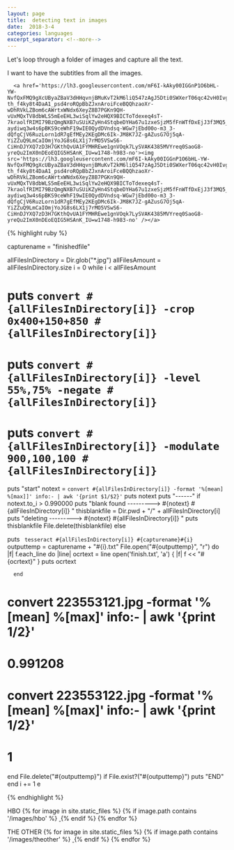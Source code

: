 ```yaml
---
layout: page
title:  detecting text in images
date:  2018-3-4
categories: languages
excerpt_separator: <!--more-->
---
```

Let's loop through a folder of images and capture all the text.  
<!--more-->
<!-- ![_config.yml]({{ site.baseurl }}/images/20170806_203330.jpg)
-->

<html>
<body>


I want to have the subtitles from all the images.


      <a href='https://lh3.googleusercontent.com/mF6I-kAky00IGGnP1O6bHL-YW-NvfQxFMQ9gXcUByaZBaV3dHHqvnjBMuKvT2kM6liQ547zAgJ5Dti0SWXerT06qc42vH0IvguYEhoIrcj0GLAXrMtdqX1gFCHRUxe2oeg6yq8mOgkhflWqa1yroqFGqJc_UOSipMA-th_f4ky8t4DaA1_psd4roRQpBbZJxnAroiFceBQQhzaoXr-wDhRVkLZBom6cAWrtxWNdx6XeyZ8B7PGKn9QH-vUxMQxTV8dbWLS5mEeEHL3wiSqlYw2eHQX9BICToTdexeq4sT-7kraolfRIMI79BzQmgNXB7uSUiKZyHn4StqbeDYHa67u1zxeSjzM5fFnWTfDxEjJ3f3MQ5_1hlMp1e-aydiwq3w4s6pBKS9ceWhF19wIE0QydDVndsq-WGw7jEbd00o-m3_3-dQfgCjV6RuzLorn1dR7gEfMEy2KEgDMc6Ik-JM8K7JZ-gAZusG7Oj5qA-YiZZuQ9LmCaIOmjYoJG8s6LX1j7rMO5VSwS6-CiHnDJYXQ7zD3H7GKthQvUA1FYMHREwe1gnVOqk7LySVAK4385MVYreq0SaoG8-yreQu2ImX0nDEoEQIG5HSAnK_IU=w1748-h983-no'><img src='https://lh3.googleusercontent.com/mF6I-kAky00IGGnP1O6bHL-YW-NvfQxFMQ9gXcUByaZBaV3dHHqvnjBMuKvT2kM6liQ547zAgJ5Dti0SWXerT06qc42vH0IvguYEhoIrcj0GLAXrMtdqX1gFCHRUxe2oeg6yq8mOgkhflWqa1yroqFGqJc_UOSipMA-th_f4ky8t4DaA1_psd4roRQpBbZJxnAroiFceBQQhzaoXr-wDhRVkLZBom6cAWrtxWNdx6XeyZ8B7PGKn9QH-vUxMQxTV8dbWLS5mEeEHL3wiSqlYw2eHQX9BICToTdexeq4sT-7kraolfRIMI79BzQmgNXB7uSUiKZyHn4StqbeDYHa67u1zxeSjzM5fFnWTfDxEjJ3f3MQ5_1hlMp1e-aydiwq3w4s6pBKS9ceWhF19wIE0QydDVndsq-WGw7jEbd00o-m3_3-dQfgCjV6RuzLorn1dR7gEfMEy2KEgDMc6Ik-JM8K7JZ-gAZusG7Oj5qA-YiZZuQ9LmCaIOmjYoJG8s6LX1j7rMO5VSwS6-CiHnDJYXQ7zD3H7GKthQvUA1FYMHREwe1gnVOqk7LySVAK4385MVYreq0SaoG8-yreQu2ImX0nDEoEQIG5HSAnK_IU=w1748-h983-no' /></a>


<!--
          <p>
          <a href='https://photos.google.com/share/AF1QipN3Cn-KyOW8CnNmrnzKsAPOkWjN76t1dxgj_n96h07GSGs6BToEpO6On7UhI1PSfQ?key=ck5EeEdHZ3hJeWdDOU9xZFBRd1VTa0Z3V1pVN0xn&source=ctrlq.org'><img src='https://lh3.googleusercontent.com/WHg_A0wregKB5SonPBv1jwnETAd0l8p2dyr-DxG5n_sM6Ey20WE1M4bexBX53bf_JBWw67WOsL6T' /></a>
        </p>
        <p>
        <em>This image is directly hosted through Google Photos.</em>
        </p>
-->







{% highlight ruby %}

capturename = "finishedfile"

allFilesInDirectory = Dir.glob("*.jpg")
allFilesAmount = allFilesInDirectory.size
i = 0
 while i < allFilesAmount
#      puts `convert #{allFilesInDirectory[i]} -crop 0x400+150+850 #{allFilesInDirectory[i]}`
#      puts `convert #{allFilesInDirectory[i]} -level 55%,75% -negate #{allFilesInDirectory[i]}`
#      puts `convert #{allFilesInDirectory[i]} -modulate 900,100,100 #{allFilesInDirectory[i]}`
puts "start"
      notext = `convert #{allFilesInDirectory[i]} -format '%[mean] %[max]]' info:- | awk '{print $1/$2}'`
      puts notext
      puts "------"
      if notext.to_i > 0.990000
         puts "blank found  ---------> #{notext} #{allFilesInDirectory[i]} "
         thisblankfile = Dir.pwd + "/" + allFilesInDirectory[i]
         puts "deleting ---------> #{notext} #{allFilesInDirectory[i]} "
         puts thisblankfile
         File.delete(thisblankfile)
      else

 puts ` tesseract #{allFilesInDirectory[i]} #{capturename}#{i}`
 outputtemp = capturename + "#{i}.txt"
File.open("#{outputtemp}", "r") do |f|
f.each_line do |line|
ocrtext = line
open('finish.txt', 'a') { |f|
f << "#{ocrtext}"
}
puts ocrtext


      end
# convert 223553121.jpg -format '%[mean] %[max]' info:- | awk '{print $1/$2}'
# 0.991208
# convert 223553122.jpg -format '%[mean] %[max]' info:- | awk '{print $1/$2}'
# 1


end
File.delete("#{outputtemp}") if File.exist?("#{outputtemp}")
puts "END"
end
   i += 1
     e

{% endhighlight %}

HBO
{% for image in site.static_files %}
  {% if image.path contains '/images/hbo' %}
      <a href="{{ site.url}}{{image.path }}">
        <img src="{{ site.url | append: image.path }}" alt="">
      </a>
  {% endif %}
{% endfor %}


THE OTHER
{% for image in site.static_files %}
  {% if image.path contains '/images/theother' %}
      <a href="{{ site.url}}{{image.path }}">
        <img src="{{ site.url | append: image.path }}" alt="">
      </a>
  {% endif %}
{% endfor %}


</body>
</html>
